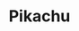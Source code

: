 ---
pid: fs130
title: Pikachu
location_transcription: 2nd + Pine
coordinates: "[-75.145326373267, 39.943231409633]"
zipcode: '19107'
gen_neighborhood: Center City
neighborhood: Washington Square West,Avenue of The Arts,Midtown Village,Chinatown
outside_phl: 
age: '4'
age_range: "<6"
instagram: 
image_file_name: fs_130.jpg
proposal_transcription: 
topic: Pop Culture
topic_summary: '0'
type: Other No Form
keywords_other: 
credit: Matteo
image_labels: 
twitter: 
facebook: 
permalink: "/monuments/fs130/"
layout: item-page
---